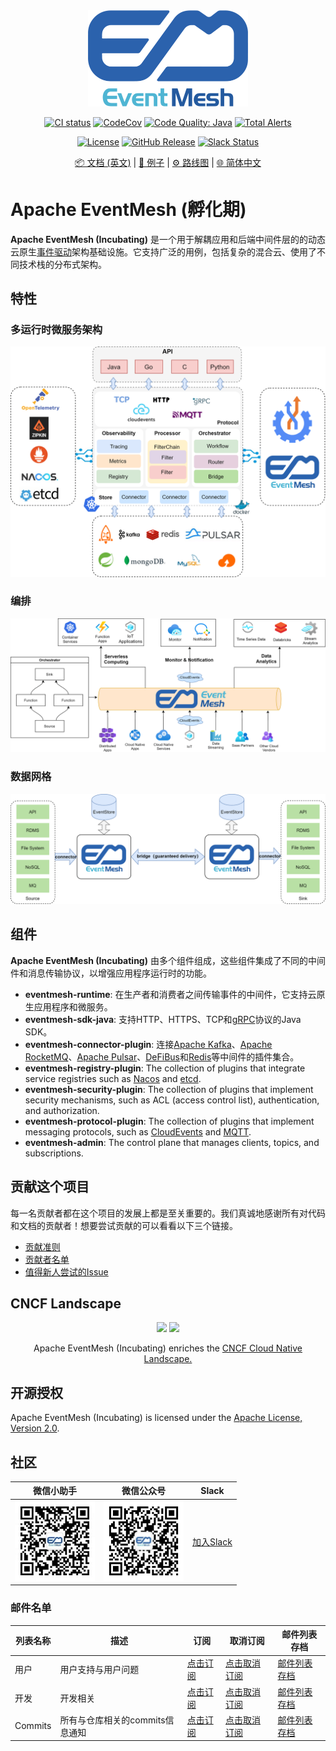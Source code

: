 <div align="center">

<br /><br />
<img src="docs/images/logo.png" width="256">
<br />

[![CI status](https://img.shields.io/github/workflow/status/apache/incubator-eventmesh/Continuous%20Integration?logo=github&style=for-the-badge)](https://github.com/apache/incubator-eventmesh/actions/workflows/ci.yml)
[![CodeCov](https://img.shields.io/codecov/c/gh/apache/incubator-eventmesh/master?logo=codecov&style=for-the-badge)](https://codecov.io/gh/apache/incubator-eventmesh)
[![Code Quality: Java](https://img.shields.io/lgtm/grade/java/g/apache/incubator-eventmesh.svg?logo=lgtm&logoWidth=18&style=for-the-badge)](https://lgtm.com/projects/g/apache/incubator-eventmesh/context:java)
[![Total Alerts](https://img.shields.io/lgtm/alerts/g/apache/incubator-eventmesh.svg?logo=lgtm&logoWidth=18&style=for-the-badge)](https://lgtm.com/projects/g/apache/incubator-eventmesh/alerts/)

[![License](https://img.shields.io/github/license/apache/incubator-eventmesh?style=for-the-badge)](https://www.apache.org/licenses/LICENSE-2.0.html)
[![GitHub Release](https://img.shields.io/github/v/release/apache/eventmesh?style=for-the-badge)](https://github.com/apache/incubator-eventmesh/releases)
[![Slack Status](https://img.shields.io/badge/slack-join_chat-blue.svg?logo=slack&style=for-the-badge)](https://join.slack.com/t/apacheeventmesh/shared_invite/zt-16y1n77va-q~JepYy3RqpkygDYmQaQbw)

[📦 文档 (英文)](https://eventmesh.apache.org/docs/introduction) |
[📔 例子](https://github.com/apache/incubator-eventmesh/tree/master/eventmesh-examples) |
[⚙️ 路线图](https://eventmesh.apache.org/docs/roadmap) |
[🌐 简体中文](README.zh-CN.md)
</div>

# Apache EventMesh (孵化期)

**Apache EventMesh (Incubating)** 是一个用于解耦应用和后端中间件层的的动态云原生[事件驱动](https://en.wikipedia.org/wiki/Event-driven_architecture)架构基础设施。它支持广泛的用例，包括复杂的混合云、使用了不同技术栈的分布式架构。

## 特性

### 多运行时微服务架构

![EventMesh Architecture](docs/images/eventmesh-architecture.png)

### 编排

![EventMesh Orchestration](docs/images/eventmesh-orchestration.png)

### 数据网格

![EventMesh Data Mesh](docs/images/eventmesh-bridge.png)

## 组件
 
**Apache EventMesh (Incubating)** 由多个组件组成，这些组件集成了不同的中间件和消息传输协议，以增强应用程序运行时的功能。

- **eventmesh-runtime**: 在生产者和消费者之间传输事件的中间件，它支持云原生应用程序和微服务。
- **eventmesh-sdk-java**: 支持HTTP、HTTPS、TCP和[gRPC](https://grpc.io)协议的Java SDK。
- **eventmesh-connector-plugin**: 连接[Apache Kafka](https://kafka.apache.org)、[Apache RocketMQ](https://rocketmq.apache.org)、[Apache Pulsar](https://pulsar.apache.org/)、[DeFiBus](https://github.com/webankfintech/DeFiBus)和[Redis](https://redis.io)等中间件的插件集合。
- **eventmesh-registry-plugin**: The collection of plugins that integrate service registries such as [Nacos](https://nacos.io) and [etcd](https://etcd.io).
- **eventmesh-security-plugin**: The collection of plugins that implement security mechanisms, such as ACL (access control list), authentication, and authorization.
- **eventmesh-protocol-plugin**: The collection of plugins that implement messaging protocols, such as [CloudEvents](https://cloudevents.io) and [MQTT](https://mqtt.org).
- **eventmesh-admin**: The control plane that manages clients, topics, and subscriptions.

## 贡献这个项目

每一名贡献者都在这个项目的发展上都是至关重要的。我们真诚地感谢所有对代码和文档的贡献者！想要尝试贡献的可以看看以下三个链接。

- [贡献准则](https://eventmesh.apache.org/docs/contribute/contribute)
- [贡献者名单](https://github.com/apache/incubator-eventmesh/graphs/contributors)
- [值得新人尝试的Issue](https://github.com/apache/incubator-eventmesh/issues?q=is%3Aopen+is%3Aissue+label%3A%22good+first+issue%22)

## CNCF Landscape

<div align="center">

<img src="https://landscape.cncf.io/images/left-logo.svg" width="150"/>
<img src="https://landscape.cncf.io/images/right-logo.svg" width="200"/>

Apache EventMesh (Incubating) enriches the <a href="https://landscape.cncf.io/serverless?license=apache-license-2-0">CNCF Cloud Native Landscape.</a>
</div>

## 开源授权

Apache EventMesh (Incubating) is licensed under the [Apache License, Version 2.0](http://www.apache.org/licenses/LICENSE-2.0.html).

## 社区

|微信小助手|微信公众号|Slack|
|-|-|-|
|<img src="docs/images/contact/wechat-assistant.jpg" width="128"/>|<img src="docs/images/contact/wechat-official.jpg" width="128"/>|[加入Slack](https://join.slack.com/t/apacheeventmesh/shared_invite/zt-16y1n77va-q~JepYy3RqpkygDYmQaQbw)|

### 邮件名单

| 列表名称 | 描述 |订阅 |取消订阅|邮件列表存档
| ----    | ----    |----    | ----    | ----    |
|用户 |用户支持与用户问题| [点击订阅](mailto:users-subscribe@eventmesh.incubator.apache.org) |[点击取消订阅](mailto:users-unsubscribe@eventmesh.incubator.apache.org) |[邮件列表存档](https://lists.apache.org/list.html?users@eventmesh.apache.org)|
|开发 |开发相关| [点击订阅](mailto:dev-subscribe@eventmesh.incubator.apache.org) |[点击取消订阅](mailto:dev-unsubscribe@eventmesh.incubator.apache.org) |[邮件列表存档](https://lists.apache.org/list.html?dev@eventmesh.apache.org)|
|Commits |所有与仓库相关的commits信息通知| [点击订阅](mailto:commits-subscribe@eventmesh.incubator.apache.org) |[点击取消订阅](mailto:commits-unsubscribe@eventmesh.incubator.apache.org) |[邮件列表存档](https://lists.apache.org/list.html?commits@eventmesh.apache.org)|
